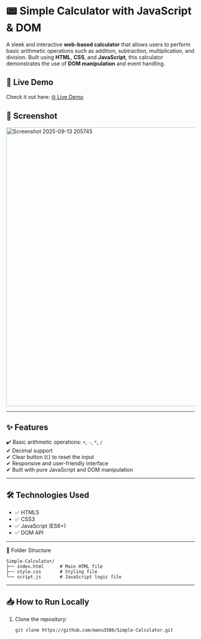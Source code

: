 # 📟 Simple Calculator with JavaScript & DOM

A sleek and interactive **web-based calculator** that allows users to perform basic arithmetic operations such as addition, subtraction, multiplication, and division. Built using **HTML**, **CSS**, and **JavaScript**, this calculator demonstrates the use of **DOM manipulation** and event handling.

## 🚀 Live Demo

Check it out here: [🌐 Live Demo](https://manu3586.github.io/Simple-Calculator/)  


## 📸 Screenshot

<img width="672" height="744" alt="Screenshot 2025-09-13 205745" src="https://github.com/user-attachments/assets/3463b42d-82b7-4db0-8beb-0d5a48c6e0f1" />

---

## ✨ Features

✔️ Basic arithmetic operations: `+`, `-`, `*`, `/`  
✔ Decimal support  
✔ Clear button (`C`) to reset the input  
✔ Responsive and user-friendly interface  
✔ Built with pure JavaScript and DOM manipulation  

---

## 🛠 Technologies Used

- ✅ HTML5  
- ✅ CSS3  
- ✅ JavaScript (ES6+)  
- ✅ DOM API

---

📂 Folder Structure

    Simple-Calculator/
    ├── index.html      # Main HTML file
    ├── style.css       # Styling file
    └── script.js       # JavaScript logic file

---

## 📥 How to Run Locally

1. Clone the repository:
   ```bash
   git clone https://github.com/manu3586/Simple-Calculator.git

